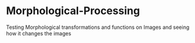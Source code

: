 # Morphological-Processing
Testing Morphological transformations and functions on Images and seeing how it changes the images
